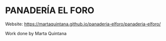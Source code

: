 # PANADERÍA EL FORO

Website: https://martaquintana.github.io/panaderia-elforo/panaderia-elforo/

Work done by Marta Quintana 
